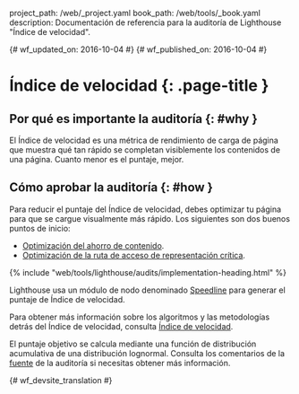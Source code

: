 project_path: /web/_project.yaml
book_path: /web/tools/_book.yaml
description: Documentación de referencia para la auditoría de Lighthouse "Índice de velocidad".

{# wf_updated_on: 2016-10-04 #}
{# wf_published_on: 2016-10-04 #}

# Índice de velocidad  {: .page-title }

## Por qué es importante la auditoría {: #why }

El Índice de velocidad es una métrica de rendimiento de carga de página que muestra qué tan rápido
se completan visiblemente los contenidos de una página. Cuanto menor es el puntaje, mejor.

## Cómo aprobar la auditoría {: #how }

Para reducir el puntaje del Índice de velocidad, debes optimizar tu página
para que se cargue visualmente más rápido. Los siguientes son dos buenos puntos de inicio:

* [Optimización del ahorro de contenido](/web/fundamentals/performance/optimizing-content-efficiency/).
* [Optimización de la ruta de acceso de representación crítica](/web/fundamentals/performance/critical-rendering-path/).

{% include "web/tools/lighthouse/audits/implementation-heading.html" %}

Lighthouse usa un módulo de nodo denominado
[Speedline](https://github.com/pmdartus/speedline)
para generar el puntaje de Índice de velocidad.

Para obtener más información sobre los algoritmos y las metodologías detrás del Índice de velocidad,
consulta [Índice de velocidad](https://sites.google.com/a/webpagetest.org/docs/using-webpagetest/metrics/speed-index).

El puntaje objetivo se calcula mediante una función de distribución acumulativa de una
distribución lognormal. Consulta los comentarios de la 
[fuente](https://github.com/GoogleChrome/lighthouse/blob/master/lighthouse-core/audits/speed-index-metric.js)
de la auditoría si necesitas obtener más información.


{# wf_devsite_translation #}
